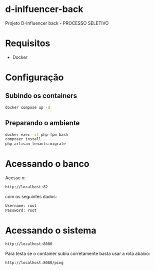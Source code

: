 # d-inlfuencer-back
Projeto D-Influencer back - PROCESSO SELETIVO

# Requisitos
- Docker

# Configuração

## Subindo os containers
```sh
docker compose up -d
```

## Preparando o ambiente
```sh
docker exec -it php-fpm bash
composer install
php artisan tenants:migrate
```

# Acessando o banco
Acesse o:
```sh
http://localhost:82
```
com os seguintes dados:
```sh
Username: root
Password: root
```

# Acessando o sistema
```sh
http://localhost:8080
```
Para testa se o container subiu corretamente basta usar a rota abaixo:
```sh
http://localhost:8080/ping
```